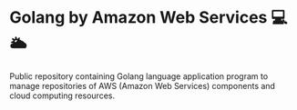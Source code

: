 # Golang by Amazon Web Services 💻🌥️

Public repository containing Golang language application program to manage repositories of AWS (Amazon Web Services) components and cloud computing resources.
